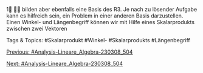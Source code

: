 1

bilden aber ebenfalls eine Basis des R3. Je nach zu lösender Aufgabe kann es hilfreich sein, ein Problem
in einer anderen Basis darzustellen.
Einen Winkel- und Längenbegriff können wir mit Hilfe eines Skalarprodukts zwischen zwei Vektoren

   Tags & Topics:
   #Skalarprodukt
   #Winkel-
   #Skalarprodukts
   #Längenbegriff

[Previous: #Analysis-Lineare_Algebra-230308_504](Analysis-Lineare_Algebra-230308_504.md)

[Next: #Analysis-Lineare_Algebra-230308_504](Analysis-Lineare_Algebra-230308_504.md)